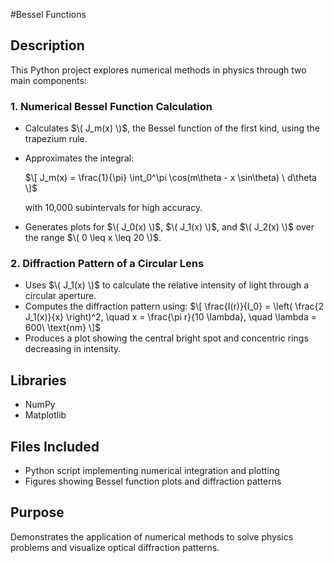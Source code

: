 #Bessel Functions

## Description
This Python project explores numerical methods in physics through two main components:

### 1. Numerical Bessel Function Calculation
- Calculates $\( J_m(x) \)$, the Bessel function of the first kind, using the trapezium rule.
- Approximates the integral:
  
   $\[
  J_m(x) = \frac{1}{\pi} \int_0^\pi \cos(m\theta - x \sin\theta) \ d\theta
  \]$

  with 10,000 subintervals for high accuracy.
- Generates plots for $\( J_0(x) \)$, $\( J_1(x) \)$, and $\( J_2(x) \)$ over the range $\( 0 \leq x \leq 20 \)$.

### 2. Diffraction Pattern of a Circular Lens
- Uses $\( J_1(x) \)$ to calculate the relative intensity of light through a circular aperture.
- Computes the diffraction pattern using:
  $\[
  \frac{I(r)}{I_0} = \left( \frac{2 J_1(x)}{x} \right)^2, \quad x = \frac{\pi r}{10 \lambda}, \quad \lambda = 600\ \text{nm}
  \]$
- Produces a plot showing the central bright spot and concentric rings decreasing in intensity.

## Libraries
- NumPy
- Matplotlib

## Files Included
- Python script implementing numerical integration and plotting
- Figures showing Bessel function plots and diffraction patterns

## Purpose
Demonstrates the application of numerical methods to solve physics problems and visualize optical diffraction patterns.
